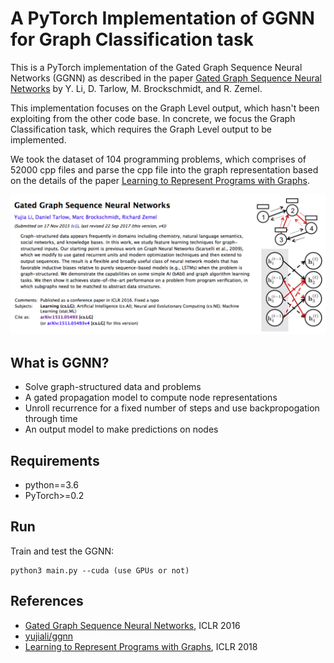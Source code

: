 # A PyTorch Implementation of GGNN for Graph Classification task

This is a PyTorch implementation of the Gated Graph Sequence Neural Networks (GGNN) as described in the paper [Gated Graph Sequence Neural Networks](https://arxiv.org/abs/1511.05493) by Y. Li, D. Tarlow, M. Brockschmidt, and R. Zemel.

This implementation focuses on the Graph Level output, which hasn't been exploiting from the other code base. In concrete, we focus the Graph Classification task, which requires the Graph Level output to be implemented. 

We took the dataset of 104 programming problems, which comprises of 52000 cpp files and parse the cpp file into the graph representation based on the details of the paper [Learning to Represent Programs with Graphs](https://arxiv.org/abs/1711.00740).

<img src="images/ggnn.png">    

## What is GGNN?
- Solve graph-structured data and problems
- A gated propagation model to compute node representations
- Unroll recurrence for a fixed number of steps and use backpropogation through time
- An output model to make predictions on nodes

## Requirements
- python==3.6
- PyTorch>=0.2

## Run 
Train and test the GGNN:
```
python3 main.py --cuda (use GPUs or not)
```

## References
- [Gated Graph Sequence Neural Networks](https://arxiv.org/abs/1511.05493), ICLR 2016
- [yujiali/ggnn](https://github.com/yujiali/ggnn)
- [Learning to Represent Programs with Graphs](https://arxiv.org/abs/1711.00740), ICLR 2018
